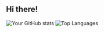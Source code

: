 ## Hi there!

![Your GitHub stats](https://github-readme-stats.vercel.app/api?username=wshuv-o&show_icons=true&theme=radical)
![Top Languages](https://github-readme-stats.vercel.app/api/top-langs/?username=wshuv-o&layout=compact&hide=jupyter%20notebook&theme=radical)

